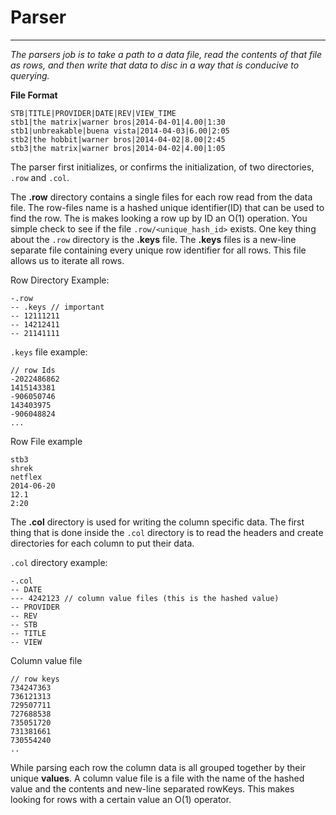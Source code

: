 # Parser
---

*The parsers job is to take a path to a data file, read the contents 
of that file as rows, and then write that data to disc in a way that is conducive to querying.*

**File Format**

```
STB|TITLE|PROVIDER|DATE|REV|VIEW_TIME 
stb1|the matrix|warner bros|2014-04-01|4.00|1:30 
stb1|unbreakable|buena vista|2014-04-03|6.00|2:05 
stb2|the hobbit|warner bros|2014-04-02|8.00|2:45 
stb3|the matrix|warner bros|2014-04-02|4.00|1:05 
```


The parser first initializes, or confirms the initialization, of two directories, `.row` and `.col`.

The **.row** directory contains a single files for each row read from the data file. 
The row-files name is a hashed unique identifier(ID) that can be used to find the row. The is makes looking a row up
by ID an O(1) operation. You simple check to see if the file `.row/<unique_hash_id>` exists. One key thing about the 
`.row` directory is the **.keys** file. The **.keys** files is a new-line separate file containing every unique row identifier for all rows. 
This file allows us to iterate all rows. 

Row Directory Example: 
```
-.row
-- .keys // important
-- 12111211
-- 14212411
-- 21141111
```
`.keys` file example: 
```
// row Ids
-2022486862
1415143381
-906050746
143403975
-906048824
...
```

Row File example
```
stb3
shrek
netflex
2014-06-20
12.1
2:20
```


The **.col** directory is used for writing the column specific data. The first thing that is done inside the `.col` directory
is to read the headers and create directories for each column to put their data. 

`.col` directory example: 
```
-.col
-- DATE
--- 4242123 // column value files (this is the hashed value)
-- PROVIDER
-- REV
-- STB
-- TITLE
-- VIEW
```

Column value file
```
// row keys
734247363
736121313
729507711
727688538
735051720
731381661
730554240
..
```



While parsing each row the column data is all grouped together by their unique **values**. 
A column value file is a file with the name of the hashed value and the contents and new-line separated rowKeys. 
This makes looking for rows with a certain value an O(1) operator. 






   




